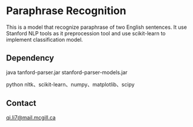 # Paraphrase Recognition

This is a model that recognize paraphrase of two English sentences. It use Stanford NLP tools as it preprocession tool and use scikit-learn to implement classification model.

## Dependency


java
tanford-parser.jar stanford-parser-models.jar

python
nltk、scikit-learn、numpy、matplotlib、scipy







## Contact
qi.li7@mail.mcgill.ca